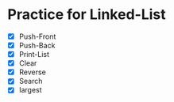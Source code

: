 # Practice for Linked-List
 
- [X] Push-Front
- [X] Push-Back
- [X] Print-List
- [X] Clear
- [X] Reverse
- [X] Search
- [X] largest 

